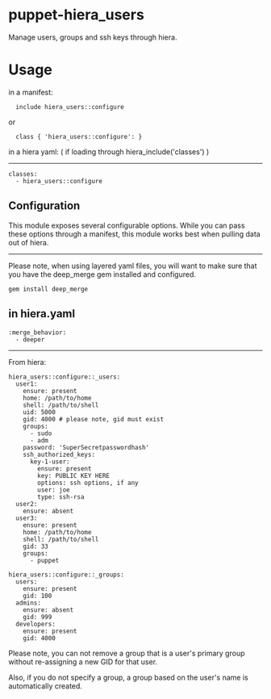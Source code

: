 puppet-hiera_users
==================

Manage users, groups and ssh keys through hiera.

# Usage

in a manifest:
```
  include hiera_users::configure
```
or
```
  class { 'hiera_users::configure': }
```
in a hiera yaml: ( if loading through hiera_include('classes') )

---
```
classes:
  - hiera_users::configure
```

## Configuration

This module exposes several configurable options.  While you can pass
these options through a manifest, this module works best when pulling
data out of hiera.

----------------------------

 Please note, when using layered yaml files, you will want to make
  sure that you have the deep_merge gem installed and configured.
```
gem install deep_merge
```
## in hiera.yaml
```
:merge_behavior:
  - deeper
```
----------------------------
From hiera:

```
hiera_users::configure::_users:
  user1:
    ensure: present
    home: /path/to/home
    shell: /path/to/shell
    uid: 5000
    gid: 4000 # please note, gid must exist
    groups:
      - sudo
      - adm
    password: 'SuperSecretpasswordhash'
    ssh_authorized_keys:
      key-1-user:
        ensure: present
        key: PUBLIC KEY HERE
        options: ssh options, if any
        user: joe
        type: ssh-rsa
  user2:
    ensure: absent
  user3:
    ensure: present
    home: /path/to/home
    shell: /path/to/shell
    gid: 33
    groups:
      - puppet

hiera_users::configure::_groups:
  users:
    ensure: present
    gid: 100
  admins:
    ensure: absent
    gid: 999
  developers:
    ensure: present
    gid: 4000
```

Please note, you can not remove a group that is a user's primary group
without re-assigning a new GID for that user.

Also, if you do not specify a group, a group based on the user's name
is automatically created.

